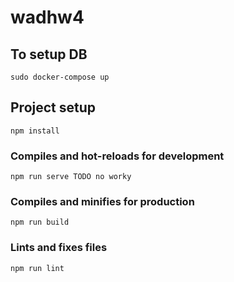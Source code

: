 # wadhw4

## To setup DB
```
sudo docker-compose up
```

## Project setup
```
npm install
```

### Compiles and hot-reloads for development
```
npm run serve TODO no worky
```

### Compiles and minifies for production
```
npm run build
```

### Lints and fixes files
```
npm run lint
```

